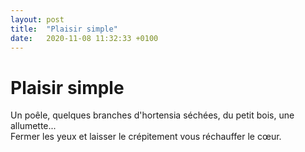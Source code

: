 ```yaml
---
layout: post
title:  "Plaisir simple"
date:   2020-11-08 11:32:33 +0100
---
```


# Plaisir simple

Un poêle, quelques branches d'hortensia séchées, du petit bois, une allumette...  
Fermer les yeux et laisser le crépitement vous réchauffer le cœur.